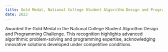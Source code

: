 ```yaml
---
title: Gold Medal, National College Student Algorithm Design and Programming Challenge
date: 2023
---
```

Awarded the Gold Medal in the National College Student Algorithm Design and Programming Challenge. This recognition highlights advanced algorithmic problem-solving and programming expertise, acknowledging innovative solutions developed under competitive conditions.

